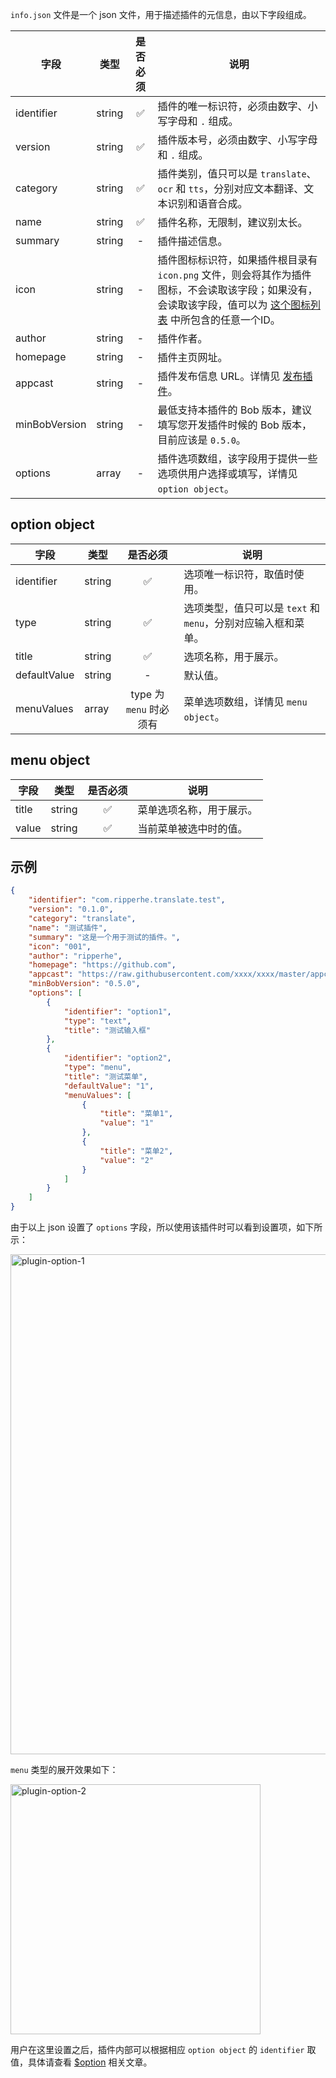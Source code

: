 `info.json` 文件是一个 json 文件，用于描述插件的元信息，由以下字段组成。

| 字段 | 类型 | 是否必须 | 说明 |
| --- | --- | :---: | --- |
| identifier | string | ✅ | 插件的唯一标识符，必须由数字、小写字母和 `.` 组成。 |
| version | string | ✅ | 插件版本号，必须由数字、小写字母和 `.` 组成。 |
| category | string | ✅ | 插件类别，值只可以是 `translate`、`ocr` 和 `tts`，分别对应文本翻译、文本识别和语音合成。 |
| name | string | ✅ | 插件名称，无限制，建议别太长。 |
| summary | string | - | 插件描述信息。 |
| icon | string | - | 插件图标标识符，如果插件根目录有 `icon.png` 文件，则会将其作为插件图标，不会读取该字段；如果没有，会读取该字段，值可以为 [这个图标列表](plugin/addtion/icon.md) 中所包含的任意一个ID。 |
| author | string | - | 插件作者。 |
| homepage| string | - | 插件主页网址。 |
| appcast | string | - | 插件发布信息 URL。详情见 [发布插件](plugin/quickstart/publish.md)。 |
| minBobVersion | string | - | 最低支持本插件的 Bob 版本，建议填写您开发插件时候的 Bob 版本，目前应该是 `0.5.0`。 |
| options | array | - | 插件选项数组，该字段用于提供一些选项供用户选择或填写，详情见 `option object`。 |

## option object

| 字段 | 类型 | 是否必须 | 说明 |
| --- | --- | :---:| --- |
| identifier | string | ✅ | 选项唯一标识符，取值时使用。 |
| type | string | ✅ | 选项类型，值只可以是 `text` 和 `menu`，分别对应输入框和菜单。 |
| title | string | ✅ | 选项名称，用于展示。 |
| defaultValue | string | - | 默认值。 |
| menuValues | array | type 为 `menu` 时必须有 | 菜单选项数组，详情见 `menu object`。 |

## menu object

| 字段 | 类型 | 是否必须 | 说明 |
| --- | --- | :---: | --- |
| title | string | ✅ | 菜单选项名称，用于展示。 | 
| value | string | ✅ | 当前菜单被选中时的值。 |

## 示例

```json
{
    "identifier": "com.ripperhe.translate.test",
    "version": "0.1.0",
    "category": "translate",
    "name": "测试插件",
    "summary": "这是一个用于测试的插件。",
    "icon": "001",
    "author": "ripperhe",
    "homepage": "https://github.com",
    "appcast": "https://raw.githubusercontent.com/xxxx/xxxx/master/appcast.json",
    "minBobVersion": "0.5.0",
    "options": [
        {
            "identifier": "option1",
            "type": "text",
            "title": "测试输入框"
        },
        {
            "identifier": "option2",
            "type": "menu",
            "title": "测试菜单",
            "defaultValue": "1",
            "menuValues": [
                {
                    "title": "菜单1",
                    "value": "1"
                },
                {
                    "title": "菜单2",
                    "value": "2"
                }
            ]
        }
    ]
}
```

由于以上 json 设置了 `options` 字段，所以使用该插件时可以看到设置项，如下所示：

<img src="https://gitee.com/ripperhe/oss/raw/master/2020/0807/plugin-option-1.png" alt="plugin-option-1" width="800" />

`menu` 类型的展开效果如下：

<img src="https://gitee.com/ripperhe/oss/raw/master/2020/0807/plugin-option-2.png" alt="plugin-option-2" width="400" />

用户在这里设置之后，插件内部可以根据相应 `option object` 的 `identifier` 取值，具体请查看 [$option](plugin/api/option.md) 相关文章。








